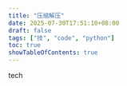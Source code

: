 ```yaml
---
title: "压缩解压"
date: 2025-07-30T17:51:10+08:00
draft: false
tags: ["技", "code", "python"]
toc: true
showTableOfContents: true
---
```


tech